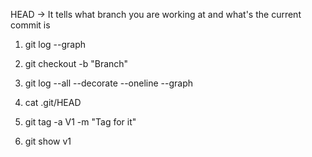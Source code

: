 HEAD -> It tells what branch you are working at and what's the current commit is

1. git log --graph

2. git checkout -b "Branch" 

3. git log --all --decorate --oneline --graph

4. cat .git/HEAD

5. git tag -a V1 -m "Tag for it"

6. git show v1
